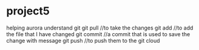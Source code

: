 # project5
helping aurora understand git
git pull //to take the changes
git add //to add the file that I have changed
git commit //a commit that is used to save the change with message
git push //to push them to the git cloud
